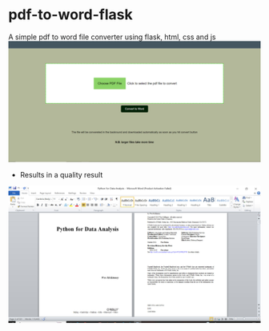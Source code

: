 # pdf-to-word-flask
A simple pdf to word file converter using flask, html, css and js
<img src="https://github.com/Isa1asN/pdf-to-word-flask/blob/main/static/photo_2023-08-12_12-52-58.jpg?raw=true" />
* Results in a quality result
<img src="https://github.com/Isa1asN/pdf-to-word-flask/blob/main/static/photo_2023-08-12_12-53-10.jpg?raw=true" />

